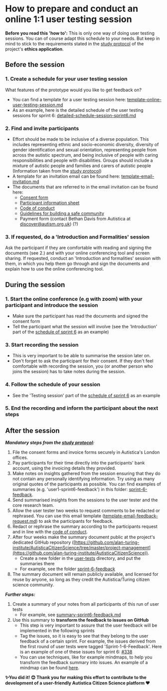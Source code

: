 # How to prepare and conduct an online 1:1 user testing session

**Before you read this 'how to':** This is only one way of doing user testing sessions. You can of course adapt this schedule to your needs. But keep in mind to stick to the requirements stated in the [study protocol](https://github.com/alan-turing-institute/AutisticaCitizenScience/blob/master/project-management/ethics-applications/stage-1-co-design-phase/A9_StudyProtocol.pdf) of the project's **ethics application**.

## Before the session
### 1. Create a schedule for your user testing session
What features of the prototype would you like to get feedback on? 
- You can find a template for a user testing session here: [template-online-user-testing-session.md](https://github.com/alan-turing-institute/AutisticaCitizenScience/blob/master/project-management/engagement-guides/user-tests/template-online-user-testing-session.md)
- As an example, here is the detailed schedule of the user testing sessions for sprint 6: [detailed-schedule-session-sprint6.md](https://github.com/alan-turing-institute/AutisticaCitizenScience/tree/master/community-recommendations/user-tests/sprint-6-feedback/detailed-schedule-session-sprint6.md "detailed-schedule-session-sprint6.md")
### 2. Find and invite participants

 - Effort should be made to be inclusive of a diverse population. This includes representing ethnic and socio-economic diversity, diversity of gender identification and sexual orientation, representing people from across the autistic spectrum, and being inclusive of people with caring responsibilities and people with disabilities. Groups should include a mixture of autistic people and families and carers of autistic people (Information taken from the [study protocol](https://github.com/alan-turing-institute/AutisticaCitizenScience/blob/master/project-management/ethics-applications/stage-1-co-design-phase/A9_StudyProtocol.pdf)) 
 - A template for an invitation email can be found here: [template-email-invitation.md](https://github.com/alan-turing-institute/AutisticaCitizenScience/blob/master/project-management/engagement-guides/user-tests/template-email-invitation.md)
 - The documents that are referred to in the email invitation can be found here:
	 - [Consent form](https://github.com/alan-turing-institute/AutisticaCitizenScience/blob/master/project-management/ethics-applications/stage-1-co-design-phase/A6_ConsentForm.pdf)
	 - [Participant information sheet](https://github.com/alan-turing-institute/AutisticaCitizenScience/blob/master/project-management/ethics-applications/stage-1-co-design-phase/A7_ParticipantInformationSheet.pdf)
	 - [Code of conduct](https://github.com/alan-turing-institute/AutisticaCitizenScience/blob/master/project-management/ethics-applications/stage-1-co-design-phase/A3_CodeOfConduct.pdf)
	 - [Guidelines for building a safe community](https://github.com/alan-turing-institute/AutisticaCitizenScience/blob/master/project-management/ethics-applications/stage-1-co-design-phase/A4_BuildingASafeCommunity.pdf)
	 - Payment form (contact Bethan Davis from Autistica at discover@autism.org.uk) (?)

### 3. If requested, do a 'Introduction and Formalities' session
Ask the participant if they are comfortable with reading and signing the documents (see 2.) and with your online conferencing tool and screen sharing. If requested, conduct an 'Introduction and formalities' session with them, in which you help them go through and sign the documents and explain how to use the online conferencing tool.

## During the session
### 1. Start the online conference (e.g with zoom) with your participant and introduce the session
- Make sure the participant has read the documents and signed the consent form
-  Tell the participant what the session will involve (see the 'Introduction' part of the [schedule of sprint 6](https://github.com/alan-turing-institute/AutisticaCitizenScience/tree/master/community-recommendations/user-tests/sprint-6-feedback/detailed-schedule-session-sprint6.md "detailed-schedule-session-sprint6.md") as an example)
### 3. Start recording the session
- This is very important to be able to summarise the session later on. 
- Don't forget to ask the participant for their consent. If they don't feel comfortable with recording the session, you (or another person who joins the session) has to take notes during the session.
### 4. Follow the schedule of your session
- See the 'Testing session' part of the [schedule of sprint 6](https://github.com/alan-turing-institute/AutisticaCitizenScience/tree/master/community-recommendations/user-tests/sprint-6-feedback/detailed-schedule-session-sprint6.md "detailed-schedule-session-sprint6.md") as an example

### 5. End the recording and inform the participant about the next steps

## After the session

***Mandatory steps from the [study protocol](https://github.com/alan-turing-institute/AutisticaCitizenScience/blob/master/project-management/ethics-applications/stage-1-co-design-phase/A9_StudyProtocol.pdf):***

 1. File the consent forms and invoice forms securely in Autistica's London offices.
 2. Pay participants for their time directly into the participants' bank account, using the invoicing details they provided.
 3. Make notes on insights gathered from the session ensuring that they do not contain any personally identifying information. Try using as many original quotes of the participants as possible. You can find examples of summaries (e.g. 'user1-sprint6-feedback') in this folder: [sprint-6-feedback](https://github.com/alan-turing-institute/AutisticaCitizenScience/tree/master/community-recommendations/user-tests/sprint-6-feedback "sprint-6-feedback").
 4. Send summarised insights from the sessions to the user tester and the core research team.
 5. Allow the user tester two weeks to request comments to be redacted or rephrased. You can use this email template ([template-email-feedback-request.md](https://github.com/alan-turing-institute/AutisticaCitizenScience/blob/master/project-management/engagement-guides/user-tests/template-email-feedback-request.md)) to ask the participants for feedback. 
 6. Redact or rephrase the summary according to the participants request and in line with the [code of conduct](https://github.com/alan-turing-institute/AutisticaCitizenScience/blob/master/project-management/ethics-applications/stage-1-co-design-phase/A3_CodeOfConduct.pdf).
 7. After four weeks make the summary document public at the project's dedicated GitHub repository ([https://github.com/alan-turing-institute/AutisticaCitizenScience/tree/master/project-management](https://github.com/alan-turing-institute/AutisticaCitizenScience)).
	 - Create a new folder in the [user-tests](https://github.com/alan-turing-institute/AutisticaCitizenScience/tree/master/community-recommendations/user-tests "user-tests") directory,  and put the summaries there 
	- For example, see the folder [sprint-6-feedback](https://github.com/alan-turing-institute/AutisticaCitizenScience/tree/master/community-recommendations/user-tests/sprint-6-feedback "sprint-6-feedback")
 8. The summary document will remain publicly available, and licensed for reuse by anyone, so long as they credit the Autistica/Turing citizen science community.

***Further steps:***

1. Create a summary of your notes from all participants of this run of user tests
	- For example, see [summary-sprint6-feedback.md](https://github.com/alan-turing-institute/AutisticaCitizenScience/tree/master/community-recommendations/user-tests/sprint-6-feedback/summary-sprint6-feedback.md "summary-sprint6-feedback.md")
2. Use this summary to **transform the feedback to issues on GitHub**
	- This step is very important to assure that the user feedback will be implemented in the following sprints
	- Tag the issues, so it is easy to see that they belong to the user feedback of a certain sprint. For example, the issues derived from the first round of user tests were tagged 'Sprint-1-6-Feedback'. Here is an example of one of these issues for sprint 6: [#338](https://github.com/alan-turing-institute/AutisticaCitizenScience/issues/338)
	- You can use techniques, like for example mindmaps, to help you transform the feedback summary into issues. An example of a mindmap can be found [here](https://github.com/alan-turing-institute/AutisticaCitizenScience/tree/master/community-recommendations/user-tests/sprint-6-feedback "sprint-6-feedback").
	

**:sparkles:You did it! :blush: Thank you for making this effort to contribute to the development of a user-friendly Autistica Citizen Science platform :heart:**
